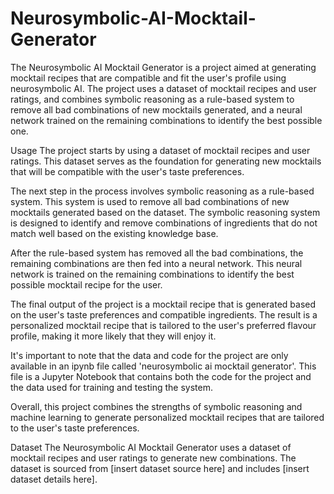 # Neurosymbolic-AI-Mocktail-Generator
The Neurosymbolic AI Mocktail Generator is a project aimed at generating mocktail recipes that are compatible and fit the user's profile using neurosymbolic AI. The project uses a dataset of mocktail recipes and user ratings, and combines symbolic reasoning as a rule-based system to remove all bad combinations of new mocktails generated, and a neural network trained on the remaining combinations to identify the best possible one.

Usage
The project starts by using a dataset of mocktail recipes and user ratings. This dataset serves as the foundation for generating new mocktails that will be compatible with the user's taste preferences.

The next step in the process involves symbolic reasoning as a rule-based system. This system is used to remove all bad combinations of new mocktails generated based on the dataset. The symbolic reasoning system is designed to identify and remove combinations of ingredients that do not match well based on the existing knowledge base.

After the rule-based system has removed all the bad combinations, the remaining combinations are then fed into a neural network. This neural network is trained on the remaining combinations to identify the best possible mocktail recipe for the user.

The final output of the project is a mocktail recipe that is generated based on the user's taste preferences and compatible ingredients. The result is a personalized mocktail recipe that is tailored to the user's preferred flavour profile, making it more likely that they will enjoy it.

It's important to note that the data and code for the project are only available in an ipynb file called 'neurosymbolic ai mocktail generator'. This file is a Jupyter Notebook that contains both the code for the project and the data used for training and testing the system.

Overall, this project combines the strengths of symbolic reasoning and machine learning to generate personalized mocktail recipes that are tailored to the user's taste preferences.

Dataset
The Neurosymbolic AI Mocktail Generator uses a dataset of mocktail recipes and user ratings to generate new combinations. The dataset is sourced from [insert dataset source here] and includes [insert dataset details here].


